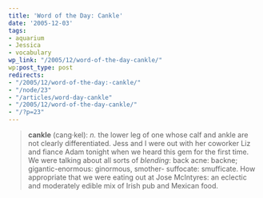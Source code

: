 ```yaml
---
title: 'Word of the Day: Cankle'
date: '2005-12-03'
tags:
- aquarium
- Jessica
- vocabulary
wp_link: "/2005/12/word-of-the-day-cankle/"
wp:post_type: post
redirects:
- "/2005/12/word-of-the-day:-cankle/"
- "/node/23"
- "/articles/word-day-cankle"
- "/2005/12/word-of-the-day-cankle/"
- "/?p=23"
---
```


> **cankle** (cang·kel): _n._ the lower leg of one whose calf and ankle are not clearly differentiated.
Jess and I were out with her coworker Liz and fiance Adam tonight when we heard this gem for the first time. We were talking about all sorts of _blending_: back acne: backne; gigantic-enormous: ginormous, smother- suffocate: smufficate. How appropriate that we were eating out at Jose McIntyres: an eclectic and moderately edible mix of Irish pub and Mexican food.
